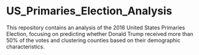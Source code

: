 # US_Primaries_Election_Analysis
This repository contains an analysis of the 2016 United States Primaries Election, focusing on predicting whether Donald Trump received more than 50% of the votes and clustering counties based on their demographic characteristics. 
